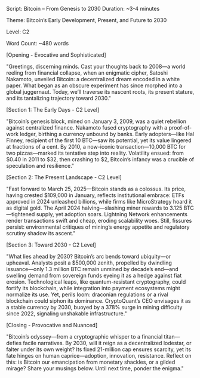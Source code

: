 Script: Bitcoin – From Genesis to 2030
Duration: ~3-4 minutes

Theme: Bitcoin’s Early Development, Present, and Future to 2030

Level: C2

Word Count: ~480 words

[Opening - Evocative and Sophisticated]

"Greetings, discerning minds. Cast your thoughts back to 2008—a world reeling from financial collapse, when an enigmatic cipher, Satoshi Nakamoto, unveiled Bitcoin: a decentralized dream encoded in a white paper. What began as an obscure experiment has since morphed into a global juggernaut. Today, we’ll traverse its nascent roots, its present stature, and its tantalizing trajectory toward 2030."

[Section 1: The Early Days - C2 Level]

"Bitcoin’s genesis block, mined on January 3, 2009, was a quiet rebellion against centralized finance. Nakamoto fused cryptography with a proof-of-work ledger, birthing a currency unbound by banks. Early adopters—like Hal Finney, recipient of the first 10 BTC—saw its potential, yet its value lingered at fractions of a cent. By 2010, a now-iconic transaction—10,000 BTC for two pizzas—marked its tentative step into reality. Volatility ensued: from $0.40 in 2011 to $32, then crashing to $2, Bitcoin’s infancy was a crucible of speculation and resilience."

[Section 2: The Present Landscape - C2 Level]

"Fast forward to March 25, 2025—Bitcoin stands as a colossus. Its price, having crested $109,000 in January, reflects institutional embrace: ETFs approved in 2024 unleashed billions, while firms like MicroStrategy hoard it as digital gold. The April 2024 halving—slashing miner rewards to 3.125 BTC—tightened supply, yet adoption soars. Lightning Network enhancements render transactions swift and cheap, eroding scalability woes. Still, fissures persist: environmental critiques of mining’s energy appetite and regulatory scrutiny shadow its ascent."

[Section 3: Toward 2030 - C2 Level]

"What lies ahead by 2030? Bitcoin’s arc bends toward ubiquity—or upheaval. Analysts posit a $500,000 zenith, propelled by dwindling issuance—only 1.3 million BTC remain unmined by decade’s end—and swelling demand from sovereign funds eyeing it as a hedge against fiat erosion. Technological leaps, like quantum-resistant cryptography, could fortify its blockchain, while integration into payment ecosystems might normalize its use. Yet, perils loom: draconian regulations or a rival blockchain could siphon its dominance. CryptoQuant’s CEO envisages it as a stable currency by 2030, buoyed by a 378% surge in mining difficulty since 2022, signaling unshakable infrastructure."

[Closing - Provocative and Nuanced]

"Bitcoin’s odyssey—from a cryptographic whisper to a financial titan—defies facile narratives. By 2030, will it reign as a decentralized lodestar, or falter under its own weight? Its fixed 21-million cap ensures scarcity, yet its fate hinges on human caprice—adoption, innovation, resistance. Reflect on this: is Bitcoin our emancipation from monetary shackles, or a gilded mirage? Share your musings below. Until next time, ponder the enigma."